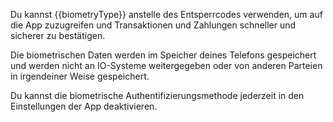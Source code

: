 Du kannst {{biometryType}} anstelle des Entsperrcodes verwenden, um auf die App zuzugreifen und Transaktionen und Zahlungen schneller und sicherer zu bestätigen.

Die biometrischen Daten werden im Speicher deines Telefons gespeichert und werden nicht an IO-Systeme weitergegeben oder von anderen Parteien in irgendeiner Weise gespeichert.

Du kannst die biometrische Authentifizierungsmethode jederzeit in den Einstellungen der App deaktivieren.
